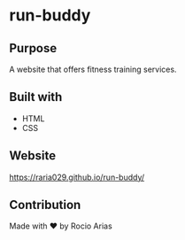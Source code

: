 # run-buddy

## Purpose
A website that offers fitness training services.

## Built with
* HTML
* CSS

## Website
https://raria029.github.io/run-buddy/

## Contribution
Made with ❤️ by Rocio Arias
